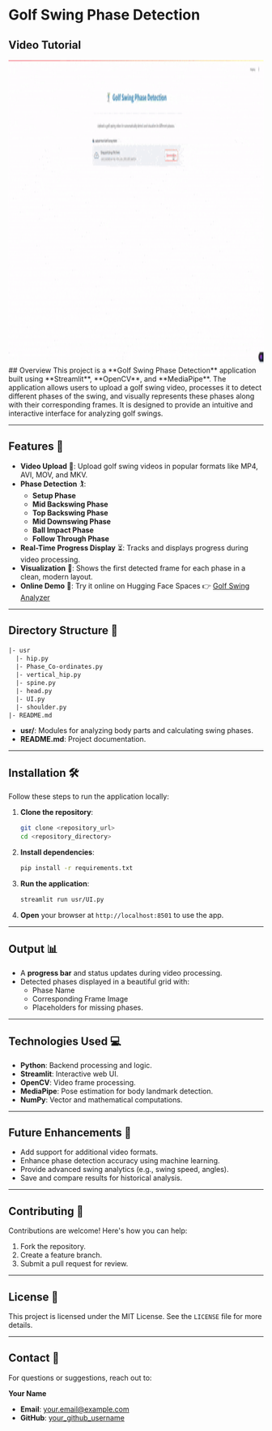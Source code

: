 # Golf Swing Phase Detection

## Video Tutorial

<div align="center">
  <img src="https://github.com/gir-ish/Golf_Phase_Detection/blob/main/ui.gif" alt="Video Description" width="800" height="600">
</div>
## Overview
This project is a **Golf Swing Phase Detection** application built using **Streamlit**, **OpenCV**, and **MediaPipe**. The application allows users to upload a golf swing video, processes it to detect different phases of the swing, and visually represents these phases along with their corresponding frames. It is designed to provide an intuitive and interactive interface for analyzing golf swings.

---

## Features 🌟
- **Video Upload** 🎥: Upload golf swing videos in popular formats like MP4, AVI, MOV, and MKV.
- **Phase Detection** 🏌️:
  - **Setup Phase**
  - **Mid Backswing Phase**
  - **Top Backswing Phase**
  - **Mid Downswing Phase**
  - **Ball Impact Phase**
  - **Follow Through Phase**
- **Real-Time Progress Display** ⏳: Tracks and displays progress during video processing.
- **Visualization** 📸: Shows the first detected frame for each phase in a clean, modern layout.
- **Online Demo** 🚀: Try it online on Hugging Face Spaces 👉 [Golf Swing Analyzer](https://huggingface.co/spaces/ggirishg/phaseDetection?logs=container)

---

## Directory Structure 📁
```plaintext
|- usr
  |- hip.py
  |- Phase_Co-ordinates.py
  |- vertical_hip.py
  |- spine.py
  |- head.py
  |- UI.py
  |- shoulder.py
|- README.md
```
- **usr/**: Modules for analyzing body parts and calculating swing phases.
- **README.md**: Project documentation.

---

## Installation 🛠️
Follow these steps to run the application locally:

1. **Clone the repository**:
   ```bash
   git clone <repository_url>
   cd <repository_directory>
   ```

2. **Install dependencies**:
   ```bash
   pip install -r requirements.txt
   ```

3. **Run the application**:
   ```bash
   streamlit run usr/UI.py
   ```

4. **Open** your browser at `http://localhost:8501` to use the app.

---

## Output 📊
- A **progress bar** and status updates during video processing.
- Detected phases displayed in a beautiful grid with:
  - Phase Name
  - Corresponding Frame Image
  - Placeholders for missing phases.

---

## Technologies Used 💻
- **Python**: Backend processing and logic.
- **Streamlit**: Interactive web UI.
- **OpenCV**: Video frame processing.
- **MediaPipe**: Pose estimation for body landmark detection.
- **NumPy**: Vector and mathematical computations.

---

## Future Enhancements 🚀
- Add support for additional video formats.
- Enhance phase detection accuracy using machine learning.
- Provide advanced swing analytics (e.g., swing speed, angles).
- Save and compare results for historical analysis.

---

## Contributing 🤝
Contributions are welcome! Here's how you can help:
1. Fork the repository.
2. Create a feature branch.
3. Submit a pull request for review.

---

## License 📜
This project is licensed under the MIT License. See the `LICENSE` file for more details.

---

## Contact 📧
For questions or suggestions, reach out to:

**Your Name**  
- **Email**: your.email@example.com  
- **GitHub**: [your_github_username](https://github.com/your_github_username)
